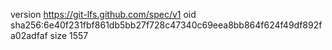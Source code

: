 version https://git-lfs.github.com/spec/v1
oid sha256:6e40f231fbf861db5bb27f728c47340c69eea8bb864f624f49df892fa02adfaf
size 1557

